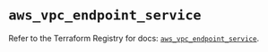 # `aws_vpc_endpoint_service`

Refer to the Terraform Registry for docs: [`aws_vpc_endpoint_service`](https://registry.terraform.io/providers/hashicorp/aws/4.54.0/docs/resources/vpc_endpoint_service).
